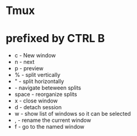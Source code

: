 # Tmux

# prefixed by CTRL B
- c - New window
- n - next
- p - preview
- % - split vertically
- " - split horizontally
- <arrow key> - navigate beteween splits
- space - reorganize splits
- x - close window
- d - detach session
- w - show list of windows so it can be selected
- , - rename the current window
- f <name> - go to the named window
